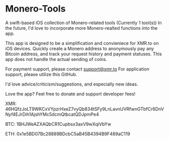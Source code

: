 # Monero-Tools

A swift-based iOS collection of Monero-related tools (Currently 1 tool(s))
In the future, I'd love to incorporate more Monero-realted functions into the app. 

This app is designed to be a simplification and convieniece for XMR.to on iOS devices. 
Quickly create a Monero address to anonymously pay any Bitcoin address, and track your request history and payment statuses. 
This app does not handle the actual sending of coins. 

For payment support, please contact support@xmr.to
For application support, please utilize this GitHub. 

I'd love advice/criticism/suggestions, and especially new ideas. 

Love the app? Feel free to donate and support developer fees!

XMR: 46HQfzJoLT9WKCxVYpzrHxeZ7vyQb834tSFy9LnLavnUVRfwnGTbfCr6DnVNyf4EJrDih1AjshYMc5dcmQtbcatQDJpmPe4

BTC: 1BHJWeAZXAQbCR1Cupbsx3axV9wXqiVbYw

ETH: 0x1e5BD07Bc28889BDcbC5aB45B4394B9F489aC119
